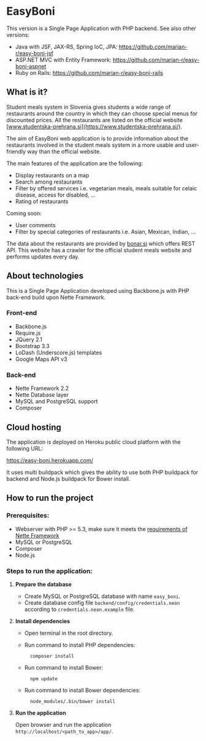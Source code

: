 EasyBoni
=========

This version is a Single Page Application with PHP backend. See also other versions:

- Java with JSF, JAX-RS, Spring IoC, JPA: <https://github.com/marian-r/easy-boni-jsf>
- ASP.NET MVC with Entity Framework: <https://github.com/marian-r/easy-boni-aspnet>
- Ruby on Rails: <https://github.com/marian-r/easy-boni-rails>

What is it?
-----------

Student meals system in Slovenia gives students a wide range of restaurants around the country
in which they can choose special menus for discounted prices. All the restaurants are listed on
the official website [www.studentska-prehrana.si](https://www.studentska-prehrana.si/).

The aim of EasyBoni web application is to provide information about the restaurants
involved in the student meals system in a more usable and user-friendly way than the official website.

The main features of the application are the following:

- Display restaurants on a map
- Search among restaurants
- Filter by offered services i.e. vegetarian meals, meals suitable for celaic disease, access for disabled, ...
- Rating of restaurants

Coming soon:

- User comments
- Filter by special categories of restaurants i.e. Asian, Mexican, Indian, ...

The data about the restaurants are provided by [bonar.si](https://github.com/mrfoto/bonar) which offers REST API.
This website has a crawler for the official student meals website and performs updates every day.

About technologies
------------------

This is a Single Page Application developed using Backbone.js with PHP back-end build upon Nette Framework.

### Front-end

- Backbone.js
- Require.js
- JQuery 2.1
- Bootstrap 3.3
- LoDash (Underscore.js) templates
- Google Maps API v3

### Back-end

- Nette Framework 2.2
- Nette Database layer
- MySQL and PostgreSQL support
- Composer

Cloud hosting
-------------

The application is deployed on Heroku public cloud platform with the following URL:

<https://easy-boni.herokuapp.com/>

It uses multi buildpack which gives the ability to use both PHP buildpack for backend and Node.js buildpack for Bower install.

How to run the project
----------------------

### Prerequisites:

- Webserver with PHP >= 5.3, make sure it meets the [requirements of Nette Framework](http://doc.nette.org/en/2.2/requirements)
- MySQL or PostgreSQL
- Composer
- Node.js

### Steps to run the application:

1. **Prepare the database**

    - Create MySQL or PostgreSQL database with name ```easy_boni```.
    - Create database config file ```backend/config/credentials.neon``` according to ```credentials.neon.example``` file.

2. **Install dependencies**

    - Open terminal in the root directory.
    - Run command to install PHP dependencies:
        
            composer install
        
    - Run command to install Bower:
        
            npm update
        
    - Run command to install Bower dependencies: 
        
            node_modules/.bin/bower install
 
3. **Run the application** 
    
    Open browser and run the application ```http://localhost/<path_to_app>/app/```.
